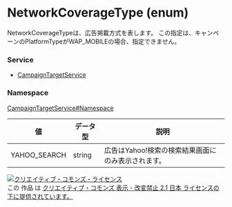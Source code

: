 # NetworkCoverageType (enum)
NetworkCoverageTypeは、広告掲載方式を表します。
この指定は、キャンペーンのPlatformTypeがWAP_MOBILEの場合、指定できません。
### Service
+ [CampaignTargetService](../../services/CampaignTargetService.md)

### Namespace
[CampaignTargetService#Namespace](../../services/CampaignTargetService.md#namespace)

| 値 | データ型 | 説明 |
|---|---|---|
| YAHOO_SEARCH| string| 広告はYahoo!検索の検索結果画面にのみ表示されます。 |

<a rel="license" href="http://creativecommons.org/licenses/by-nd/2.1/jp/"><img alt="クリエイティブ・コモンズ・ライセンス" style="border-width:0" src="https://i.creativecommons.org/l/by-nd/2.1/jp/88x31.png" /></a><br />この 作品 は <a rel="license" href="http://creativecommons.org/licenses/by-nd/2.1/jp/">クリエイティブ・コモンズ 表示 - 改変禁止 2.1 日本 ライセンスの下に提供されています。</a>
